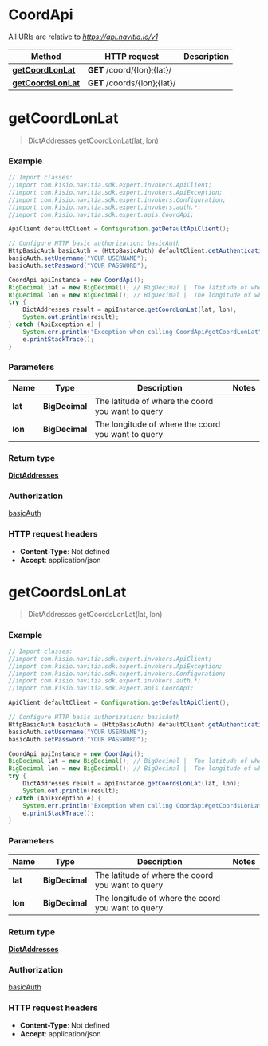 # CoordApi

All URIs are relative to *https://api.navitia.io/v1*

Method | HTTP request | Description
------------- | ------------- | -------------
[**getCoordLonLat**](CoordApi.md#getCoordLonLat) | **GET** /coord/{lon};{lat}/ | 
[**getCoordsLonLat**](CoordApi.md#getCoordsLonLat) | **GET** /coords/{lon};{lat}/ | 


<a name="getCoordLonLat"></a>
# **getCoordLonLat**
> DictAddresses getCoordLonLat(lat, lon)



### Example
```java
// Import classes:
//import com.kisio.navitia.sdk.expert.invokers.ApiClient;
//import com.kisio.navitia.sdk.expert.invokers.ApiException;
//import com.kisio.navitia.sdk.expert.invokers.Configuration;
//import com.kisio.navitia.sdk.expert.invokers.auth.*;
//import com.kisio.navitia.sdk.expert.apis.CoordApi;

ApiClient defaultClient = Configuration.getDefaultApiClient();

// Configure HTTP basic authorization: basicAuth
HttpBasicAuth basicAuth = (HttpBasicAuth) defaultClient.getAuthentication("basicAuth");
basicAuth.setUsername("YOUR USERNAME");
basicAuth.setPassword("YOUR PASSWORD");

CoordApi apiInstance = new CoordApi();
BigDecimal lat = new BigDecimal(); // BigDecimal |  The latitude of where the coord you want to query
BigDecimal lon = new BigDecimal(); // BigDecimal |  The longitude of where the coord you want to query
try {
    DictAddresses result = apiInstance.getCoordLonLat(lat, lon);
    System.out.println(result);
} catch (ApiException e) {
    System.err.println("Exception when calling CoordApi#getCoordLonLat");
    e.printStackTrace();
}
```

### Parameters

Name | Type | Description  | Notes
------------- | ------------- | ------------- | -------------
 **lat** | **BigDecimal**|  The latitude of where the coord you want to query |
 **lon** | **BigDecimal**|  The longitude of where the coord you want to query |

### Return type

[**DictAddresses**](DictAddresses.md)

### Authorization

[basicAuth](../README.md#basicAuth)

### HTTP request headers

 - **Content-Type**: Not defined
 - **Accept**: application/json

<a name="getCoordsLonLat"></a>
# **getCoordsLonLat**
> DictAddresses getCoordsLonLat(lat, lon)



### Example
```java
// Import classes:
//import com.kisio.navitia.sdk.expert.invokers.ApiClient;
//import com.kisio.navitia.sdk.expert.invokers.ApiException;
//import com.kisio.navitia.sdk.expert.invokers.Configuration;
//import com.kisio.navitia.sdk.expert.invokers.auth.*;
//import com.kisio.navitia.sdk.expert.apis.CoordApi;

ApiClient defaultClient = Configuration.getDefaultApiClient();

// Configure HTTP basic authorization: basicAuth
HttpBasicAuth basicAuth = (HttpBasicAuth) defaultClient.getAuthentication("basicAuth");
basicAuth.setUsername("YOUR USERNAME");
basicAuth.setPassword("YOUR PASSWORD");

CoordApi apiInstance = new CoordApi();
BigDecimal lat = new BigDecimal(); // BigDecimal |  The latitude of where the coord you want to query
BigDecimal lon = new BigDecimal(); // BigDecimal |  The longitude of where the coord you want to query
try {
    DictAddresses result = apiInstance.getCoordsLonLat(lat, lon);
    System.out.println(result);
} catch (ApiException e) {
    System.err.println("Exception when calling CoordApi#getCoordsLonLat");
    e.printStackTrace();
}
```

### Parameters

Name | Type | Description  | Notes
------------- | ------------- | ------------- | -------------
 **lat** | **BigDecimal**|  The latitude of where the coord you want to query |
 **lon** | **BigDecimal**|  The longitude of where the coord you want to query |

### Return type

[**DictAddresses**](DictAddresses.md)

### Authorization

[basicAuth](../README.md#basicAuth)

### HTTP request headers

 - **Content-Type**: Not defined
 - **Accept**: application/json

